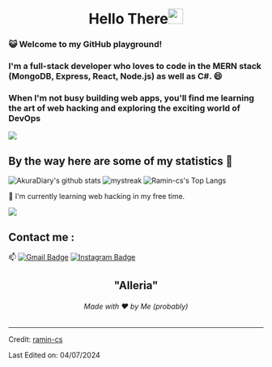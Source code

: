 <h1 align="center">Hello There<img src="https://github.com/souvikguria98/souvikguria98/blob/master/Hi.gif" width="30"> </h1>

### :smiley_cat: Welcome to my GitHub playground!
 
###  I'm a full-stack developer who loves to code in the MERN stack (MongoDB, Express, React, Node.js) as well as C#. 😄
### When I'm not busy building web apps, you'll find me learning the art of web hacking and exploring the exciting world of DevOps

<a href="https://www.youtube.com/watch?v=dQw4w9WgXcQ"><img src="https://user-images.githubusercontent.com/73097560/115834477-dbab4500-a447-11eb-908a-139a6edaec5c.gif"></a>

## By the way here are some of my statistics 🚀
![AkuraDiary's github stats](https://github-readme-stats.vercel.app/api?username=ramin-cs&show_icons=true&theme=tokyonight)
<img src="https://github-readme-streak-stats.herokuapp.com/?user=ramin-cs&theme=tokyonight" alt="mystreak"/>
![Ramin-cs's Top Langs](https://github-readme-stats.vercel.app/api/top-langs/?username=ramin-cs&theme=tokyonight&layout=compact)

🌱 I'm currently learning web hacking in my free time.

<a href="https://www.youtube.com/watch?v=dQw4w9WgXcQ"><img src="https://user-images.githubusercontent.com/73097560/115834477-dbab4500-a447-11eb-908a-139a6edaec5c.gif"></a>

## Contact me : 
📫 [![Gmail Badge](https://img.shields.io/badge/-ramindevabbasi@gmail.com-blue?style=flat-roundedrectangle&logo=Gmail&logoColor=white&link=mailto:ramindevabbasi@gmail.com)](ramindevabbasi@gmail.com)
[![Instagram Badge](https://img.shields.io/badge/-ramin__dev-E4405F?style=flat-roundedrectangle&logo=instagram&logoColor=white&link=https://www.instagram.com/ramin__dev/)](https://www.instagram.com/ramin__dev/)


<h2 align="center">"Alleria"</h2>
<h6 align="center">Made with ❤️ by Me (probably)</h6>

------
Credit: [ramin-cs](https://github.com/ramin-cs)

Last Edited on: 04/07/2024
